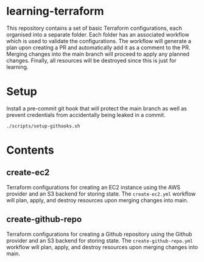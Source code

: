 # learning-terraform

This repository contains a set of basic Terraform configurations, each organised into a separate folder. Each folder has an associated workflow which is used to validate the configurations. The workflow will generate a plan upon creating a PR and automatically add it as a comment to the PR. Merging changes into the main branch will proceed to apply any planned changes. Finally, all resources will be destroyed since this is just for learning.

# Setup

Install a pre-commit git hook that will protect the main branch as well as prevent credentials from accidentally being leaked in a commit.

```shell
./scripts/setup-githooks.sh
```

# Contents

## create-ec2

Terraform configurations for creating an EC2 instance using the AWS provider and an S3 backend for storing state. The `create-ec2.yml` workflow will plan, apply, and destroy resources upon merging changes into main.

## create-github-repo

Terraform configurations for creating a Github repository using the Github provider and an S3 backend for storing state. The `create-github-repo.yml` workflow will plan, apply, and destroy resources upon merging changes into main.
